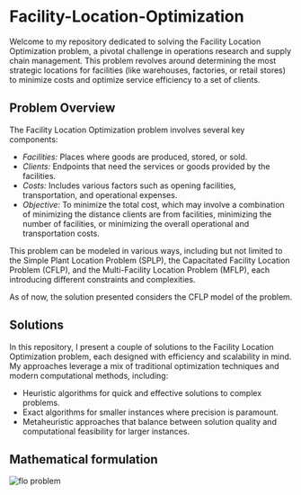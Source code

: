 # Facility-Location-Optimization

Welcome to my repository dedicated to solving the Facility Location Optimization problem, a pivotal challenge in operations research and supply chain management. This problem revolves around determining the most strategic locations for facilities (like warehouses, factories, or retail stores) to minimize costs and optimize service efficiency to a set of clients.

## Problem Overview
The Facility Location Optimization problem involves several key components:

- *Facilities:* Places where goods are produced, stored, or sold.
- *Clients:* Endpoints that need the services or goods provided by the facilities.
- *Costs:* Includes various factors such as opening facilities, transportation, and operational expenses.
- *Objective:* To minimize the total cost, which may involve a combination of minimizing the distance clients are from facilities, minimizing the number of facilities, or minimizing the overall operational and transportation costs.

This problem can be modeled in various ways, including but not limited to the Simple Plant Location Problem (SPLP), the Capacitated Facility Location Problem (CFLP), and the Multi-Facility Location Problem (MFLP), each introducing different constraints and complexities.

As of now, the solution presented considers the CFLP model of the problem.

## Solutions
In this repository, I present a couple of solutions to the Facility Location Optimization problem, each designed with efficiency and scalability in mind. My approaches leverage a mix of traditional optimization techniques and modern computational methods, including:

- Heuristic algorithms for quick and effective solutions to complex problems.
- Exact algorithms for smaller instances where precision is paramount.
- Metaheuristic approaches that balance between solution quality and computational feasibility for larger instances.

## Mathematical formulation

![flo problem](https://github.com/lucca11235/Facility-Location-Optimization/assets/91396656/42a1e6bb-ae45-4351-bb1d-56b9d7051fd2)
